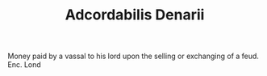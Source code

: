 ---
title: Adcordabilis Denarii
permalink: "/definitions/adcordabilis-denarii.html"
body: Money paid by a vassal to his lord upon the selling or exchanging of a feud.
  Enc. Lond
published_at: '2018-07-07'
layout: post
---